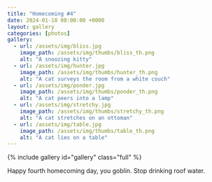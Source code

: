```yaml
---
title: "Homecoming #4"
date: 2024-01-18 08:00:00 +0000
layout: gallery
categories: [photos]
gallery:
  - url: /assets/img/bliss.jpg
    image_path: /assets/img/thumbs/bliss_th.png
    alt: "A snoozing kitty"
  - url: /assets/img/hunter.jpg
    image_path: /assets/img/thumbs/hunter_th.png
    alt: "A cat surveys the room from a white couch"
  - url: /assets/img/ponder.jpg
    image_path: /assets/img/thumbs/ponder_th.png
    alt: "A cat peers into a lamp"
  - url: /assets/img/stretchy.jpg
    image_path: /assets/img/thumbs/stretchy_th.png
    alt: "A cat stretches on an ottoman"
  - url: /assets/img/table.jpg
    image_path: /assets/img/thumbs/table_th.png
    alt: "A cat lies on a table"
---
```


{% include gallery id="gallery" class="full" %}

Happy fourth homecoming day, you goblin. Stop drinking roof water.
